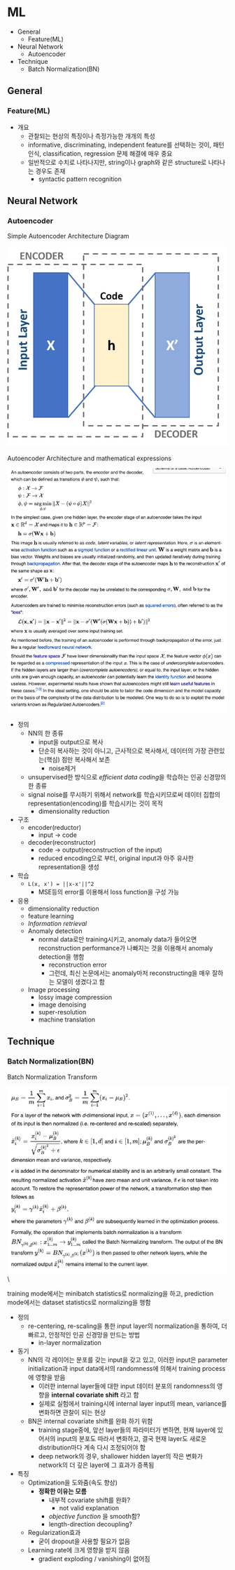 # ML

- General
  - Feature(ML)
- Neural Network
  - Autoencoder
- Technique
  - Batch Normalization(BN)

## General

### Feature(ML)

- 개요
  - 관찰되는 현상의 특징이나 측정가능한 개개의 특성
  - informative, discriminating, independent feature를 선택하는 것이, 패턴인식, classification, regression 문제 해결에 매우 중요
  - 일반적으로 수치로 나타나지만, string이나 graph와 같은 structure로 나타나는 경우도 존재
    - syntactic pattern recognition

## Neural Network

### Autoencoder

Simple Autoencoder Architecture Diagram

![](./images/ml/autoencoder1.png)

Autoencoder Architecture and mathematical expressions

![](./images/ml/autoencoder2.png)

- 정의
  - NN의 한 종류
    - input을 output으로 복사
    - 단순히 복사하는 것이 아니고, 근사적으로 복사해서, 데이터의 가장 관련있는(핵심) 점만 복사해서 보존
      - noise제거
  - unsupervised한 방식으로 *efficient data coding*을 학습하는 인공 신경망의 한 종류
  - signal noise를 무시하기 위해서 network를 학습시키므로써 데이터 집합의 representation(encoding)를 학습시키는 것이 목적
    - dimensionality reduction
- 구조
  - encoder(reductor)
    - input -> code
  - decoder(reconstructor)
    - code -> output(reconstruction of the input)
    - reduced encoding으로 부터, original input과 아주 유사한 representation을 생성
- 학습
  - `L(x, x') = ||x-x'||^2`
    - MSE등의 error를 이용해서 loss function을 구성 가능
- 응용
  - dimensionality reduction
  - feature learning
  - *Information retrieval*
  - Anomaly detection
    - normal data로만 training시키고, anomaly data가 들어오면 reconstruction performance가 나빠지는 것을 이용해서 anomaly detection을 행함
      - reconstruction error
      - 그런데, 최신 논문에서는 anomaly마저 reconstructing을 매우 잘하는 모델이 생겼다고 함
  - Image processing
    - lossy image compression
    - image denoising
    - super-resolution
    - machine translation

## Technique

### Batch Normalization(BN)

Batch Normalization Transform

![](./images/ml/batch_normalization_transform1.png)\

training mode에서는 minibatch statistics로 normalizing을 하고, prediction mode에서는 dataset statistics로 normalizing을 행함

- 정의
  - re-centering, re-scaling을 통한 input layer의 normalization을 통하여, 더 빠르고, 안정적인 인공 신경망을 만드는 방법
    - in-layer normalization
- 동기
  - NN의 각 레이어는 분포를 갖는 input을 갖고 있고, 이러한 input은 parameter initialization과 input data에서의 randomness에 의해서 training process에 영향을 받음
    - 이러한 internal layer들에 대한 input 데이터 분포의 randomness의 영향을 **internal covariate shift** 라고 함
    - 실제로 실험에서 training시에 internal layer input의 mean, variance를 변화하면 관찰이 되는 현상
  - BN은 internal covariate shift를 완화 하기 위함
    - training stage중에, 앞선 layer들의 파라미터가 변하면, 현재 layer에 있어서의 input의 분포도 따라서 변화하고, 결국 현재 layer도 새로운 distribution마다 계속 다시 조정되어야 함
    - deep network의 경우, shallower hidden layer의 작은 변화가 network의 더 깊은 layer에 그 효과가 증폭됨
- 특징
  - Optimization을 도와줌(속도 향상)
    - **정확한 이유는 모름**
      - 내부적 covariate shift를 완화?
        - not valid explanation
      - *objective function* 을 smooth함?
      - length-direction decoupling?
  - Regularization효과
    - 굳이 dropout을 사용할 필요가 없음
  - Learning rate에 크게 영향을 받지 않음
    - gradient exploding / vanishing이 없어짐
